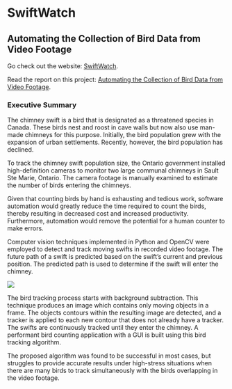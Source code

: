 # SwiftWatch
## Automating the Collection of Bird Data from Video Footage
Go check out the website: [SwiftWatch](https://swiftwatch.000webhostapp.com/).

Read the report on this project: [Automating the Collection of Bird Data from Video Footage](https://swiftwatch.azurewebsites.net/documents/final_report.pdf).
### Executive Summary

The chimney swift is a bird that  is designated as a threatened species in Canada. These birds nest and roost in cave walls but now also use man-made chimneys for this purpose. Initially, the bird population grew with the expansion of urban settlements. Recently, however, the bird population has declined.

To track the chimney swift population size, the Ontario government installed high-definition cameras to monitor two large communal chimneys in Sault Ste Marie, Ontario. The camera footage is manually examined to estimate the number of birds entering the chimneys.

Given that counting birds by hand is exhausting and tedious work, software automation would greatly reduce the time required to count the birds, thereby resulting in decreased cost and increased productivity. Furthermore, automation would remove the potential for a human counter to make errors. 

Computer vision techniques implemented in Python and OpenCV were employed to detect and track moving swifts in recorded video footage. The future path of a swift is predicted based on the swift’s current and previous position. The predicted path is used to determine if the swift will enter the chimney.

![](https://github.com/colbytimm/SwiftWatch-Website/blob/master/images/run.gif)

The bird tracking process starts with background subtraction. This technique produces an image which contains only moving objects in a frame. The objects contours within the resulting image are detected, and a tracker is applied to each new contour that does not already have a tracker. The swifts are continuously tracked until they enter the chimney. A performant bird counting application with a GUI is built using this bird tracking algorithm.

The proposed algorithm was found to be successful in most cases, but struggles to provide accurate results under high-stress situations when there are many birds to track simultaneously with the birds overlapping in the video footage. 

